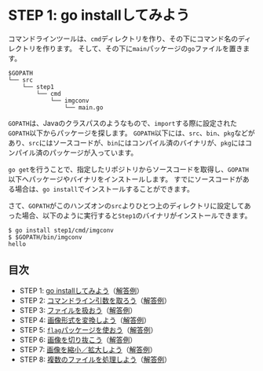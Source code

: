 # STEP 1: go installしてみよう

コマンドラインツールは、`cmd`ディレクトリを作り、その下にコマンド名のディレクトリを作ります。
そして、その下に`main`パッケージの`go`ファイルを置きます。

```
$GOPATH
└── src
    └── step1
        └── cmd
            └── imgconv
                └── main.go
```

`GOPATH`は、Javaのクラスパスのようなもので、`import`する際に設定された`GOPATH`以下からパッケージを探します。
`GOPATH`以下には、`src`、`bin`、`pkg`などがあり、`src`にはソースコードが、`bin`にはコンパイル済のバイナリが、`pkg`にはコンパイル済のパッケージが入っています。

`go get`を行うことで、指定したリポジトリからソースコードを取得し、`GOPATH`以下へパッケージやバイナリをインストールします。
すでにソースコードがある場合は、`go install`でインストールすることができます。

さて、`GOPATH`がこのハンズオンの`src`よりひとつ上のディレクトリに設定してあった場合、以下のように実行すると`Step1`のバイナリがインストールできます。

```
$ go install step1/cmd/imgconv
$ $GOPATH/bin/imgconv
hello
```

## 目次

* STEP 1: [go installしてみよう](../step1)（[解答例](../../../solution/src/step1)）
* STEP 2: [コマンドライン引数を取ろう](../step2)（[解答例](../../../solution/src/step2)）
* STEP 3: [ファイルを扱おう](../step3)（[解答例](../../../solution/src/step3)）
* STEP 4: [画像形式を変換しよう](../step4)（[解答例](../../../solution/src/step4)）
* STEP 5: [`flag`パッケージを使おう](../step5)（[解答例](../../../solution/src/step5)）
* STEP 6: [画像を切り抜こう](../step6)（[解答例](../../../solution/src/step6)）
* STEP 7: [画像を縮小／拡大しよう](../step7)（[解答例](../../../solution/src/step7)）
* STEP 8: [複数のファイルを処理しよう](../step8)（[解答例](../../../solution/src/step8)）
